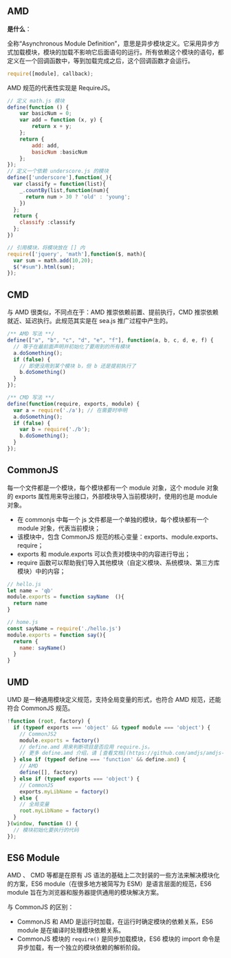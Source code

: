 ## AMD

**是什么**：

全称“Asynchronous Module Definition”，意思是异步模块定义。它采用异步方式加载模块，模块的加载不影响它后面语句的运行。所有依赖这个模块的语句，都定义在一个回调函数中，等到加载完成之后，这个回调函数才会运行。

```js
require([module], callback);
```

AMD 规范的代表性实现是 RequireJS。

```js
// 定义 math.js 模块
define(function () {
    var basicNum = 0;
    var add = function (x, y) {
        return x + y;
    };
    return {
        add: add,
        basicNum :basicNum
    };
});
// 定义一个依赖 underscore.js 的模块
define(['underscore'],function(_){
  var classify = function(list){
    _.countBy(list,function(num){
      return num > 30 ? 'old' : 'young';
    })
  };
  return {
    classify :classify
  };
})

// 引用模块，将模块放在 [] 内
require(['jquery', 'math'],function($, math){
  var sum = math.add(10,20);
  $("#sum").html(sum);
});

```

## CMD

与 AMD 很类似，不同点在于：AMD 推崇依赖前置、提前执行，CMD 推崇依赖就近、延迟执行。此规范其实是在 sea.js 推广过程中产生的。

```js
/** AMD 写法 **/
define(["a", "b", "c", "d", "e", "f"], function(a, b, c, d, e, f) { 
  // 等于在最前面声明并初始化了要用到的所有模块
  a.doSomething();
  if (false) {
    // 即便没用到某个模块 b，但 b 还是提前执行了
    b.doSomething()
  } 
});

/** CMD 写法 **/
define(function(require, exports, module) {
  var a = require('./a'); // 在需要时申明
  a.doSomething();
  if (false) {
    var b = require('./b');
    b.doSomething();
  }
});
```

## CommonJS

每一个文件都是一个模块，每个模块都有一个 module 对象，这个 module 对象的 exports 属性用来导出接口，外部模块导入当前模块时，使用的也是 module 对象。

- 在 commonjs 中每一个 js 文件都是一个单独的模块，每个模块都有一个 module 对象，代表当前模块；
- 该模块中，包含 CommonJS 规范的核心变量：exports、module.exports、require；
- exports 和 module.exports 可以负责对模块中的内容进行导出；
- require 函数可以帮助我们导入其他模块（自定义模块、系统模块、第三方库模块）中的内容；

```js
// hello.js
let name = 'qb'
module.exports = function sayName  (){
  return name
}

// home.js
const sayName = require('./hello.js')
module.exports = function say(){
  return {
    name: sayName()
  }
}
```

## UMD

UMD 是一种通用模块定义规范，支持全局变量的形式，也符合 AMD 规范，还能符合 CommonJS 规范。

```js
!function (root, factory) {
  if (typeof exports === 'object' && typeof module === 'object') {
    // CommonJS2
    module.exports = factory()
    // define.amd 用来判断项目是否应用 require.js。
    // 更多 define.amd 介绍，请 [查看文档](https://github.com/amdjs/amdjs-api/wiki/AMD#defineamd-property-)
  } else if (typeof define === 'function' && define.amd) {
    // AMD
    define([], factory)
  } else if (typeof exports === 'object') {
    // CommonJS
    exports.myLibName = factory()
  } else {
    // 全局变量
    root.myLibName = factory()
  }
}(window, function () {
  // 模块初始化要执行的代码
});
```

## ES6 Module

AMD 、 CMD 等都是在原有 JS 语法的基础上二次封装的一些方法来解决模块化的方案，ES6 module（在很多地方被简写为 ESM）是语言层面的规范，ES6 module 旨在为浏览器和服务器提供通用的模块解决方案。

与 CommonJS 的区别：

- CommonJS 和 AMD 是运行时加载，在运行时确定模块的依赖关系，ES6 module 是在编译时处理模块依赖关系。
- CommonJS 模块的 `require()` 是同步加载模块，ES6 模块的 import 命令是异步加载，有一个独立的模块依赖的解析阶段。
